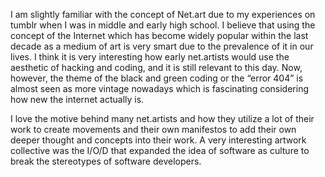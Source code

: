 I am slightly familiar with the concept of Net.art due to my experiences on tumblr when I was in middle and early high school. I believe that using the concept of the Internet which has become widely popular within the last decade as a medium of art is very smart due to the prevalence of it in our lives. I think it is very interesting how early net.artists would use the aesthetic of hacking and coding, and it is still relevant to this day. Now, however, the theme of the black and green coding or the “error 404” is almost seen as more vintage nowadays which is fascinating considering how new the internet actually is. 

I love the motive behind many net.artists and how they utilize a lot of their work to create movements and their own manifestos to add their own deeper thought and concepts into their work. A very interesting artwork collective was the I/O/D that expanded the idea of software as culture to break the stereotypes of software developers. 
